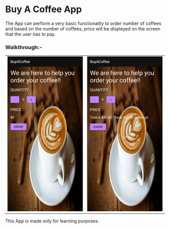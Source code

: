 # Buy A Coffee App
The App can perform a very basic functionality to order number of coffees and based on the number of coffees, price will be displayed on the screen that the user has to pay.

<h3> Walkthrough:- </h3>


<table>
  <tr>
    <td><img src="/Image1.jpeg" width="400"/></td>
    <td><img src="/Image2.jpeg" width="400"/></td>
  </tr>
</table>



This App is made only for learning purposes.

